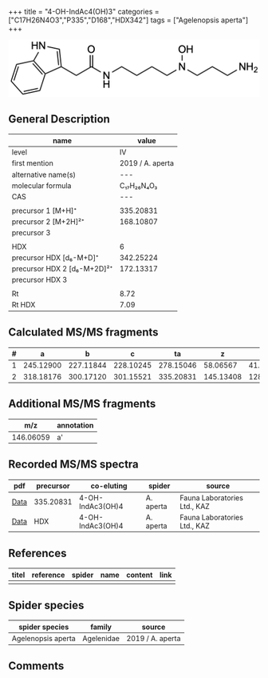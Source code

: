 +++
title = "4-OH-IndAc4(OH)3"
categories = ["C17H26N4O3","P335","D168","HDX342"]
tags = ["Agelenopsis aperta"]
+++

![](/img/4-OH-IndAc4(OH)3.png)

## General Description

| name                        | value            |
|-----------------------------|------------------|
| level                       | IV               |
| first mention               | 2019 / A. aperta |
| alternative name(s)         | ---              |
| molecular formula           | C₁₇H₂₆N₄O₃       |
| CAS                         | ---              |
|                             |                  |
| precursor 1 [M+H]⁺          | 335.20831        |
| precursor 2 [M+2H]²⁺        | 168.10807        |
| precursor 3                 |                  |
|                             |                  |
| HDX                         | 6                |
| precursor HDX   [d₆-M+D]⁺   | 342.25224        |
| precursor HDX 2 [d₆-M+2D]²⁺ | 172.13317        |
| precursor HDX 3             |                  |
|                             |                  |
| Rt                          | 8.72             |
| Rt HDX                      | 7.09             |

## Calculated MS/MS fragments

| # | a         | b         | c         | ta        | z         | y         | tz        |
|---|-----------|-----------|-----------|-----------|-----------|-----------|-----------|
| 1 | 245.12900 | 227.11844 | 228.10245 | 278.15046 | 58.06567  | 41.03912  | 91.08713  |
| 2 | 318.18176 | 300.17120 | 301.15521 | 335.20831 | 145.13408 | 128.10753 | 162.16063 |

## Additional MS/MS fragments

| m/z       | annotation |
|-----------|------------|
| 146.06059 | a'         |

## Recorded MS/MS spectra

| pdf                                                                    | precursor | co-eluting       | spider    | source                       |
|------------------------------------------------------------------------|-----------|------------------|-----------|------------------------------|
| [Data](/pdf/A-aperta/335_4-OH-IndAc3(OH)4_4-OH-IndAc4(OH)3_Aa.pdf)     | 335.20831 | 4-OH-IndAc3(OH)4 | A. aperta | Fauna Laboratories Ltd., KAZ |
| [Data](/pdf/A-aperta/335_4-OH-IndAc3(OH)4_4-OH-IndAc4(OH)3_Aa_HDX.pdf) | HDX       | 4-OH-IndAc3(OH)4 | A. aperta | Fauna Laboratories Ltd., KAZ |

## References

| titel     | reference   | spider    | name   | content  | link |
|-----------|-------------|-----------|--------|----------|-----|
|           |             |           |        |          |     |

## Spider species

| spider species     | family     | source           |
|--------------------|------------|------------------|
| Agelenopsis aperta | Agelenidae | 2019 / A. aperta |

## Comments